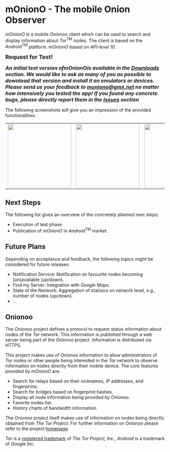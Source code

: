 # mOnionO - The mobile Onion Observer #

_mOnionO_ is a mobile _Onionoo_ client which can be used to search and display information about _Tor<sup>TM</sup>_ nodes. The client is based on the _Android<sup>TM</sup>_ platform.  _mOnionO based on API-level 10._

<strong><font size='4'>Request for Test!</font>

<font size='3'><i>An initial test version of</i>mOnionO<i>is available in the <a href='http://code.google.com/p/moniono/downloads/list'>Downloads</a> section. We would like to ask as many of you as possible to download that version and install it on emulators or devices. Please send us your feedback to <a href='mailto:moniono@gmx.net'>moniono@gmx.net</a> no matter how intensively you tested the app! If you found any concrete bugs, please directly report them in the <a href='http://code.google.com/p/moniono/issues/list'>Issues</a> section</i></font></strong>

The following screenshots will give you an impression of the provided functionalities:

<table border='0px'>
<tr valign='top'>
<td valign='top'>
<a href='http://moniono.googlecode.com/svn/screenshots/SearchScreen.png' title='Search Screen'>
<img src='http://moniono.googlecode.com/svn/screenshots/SearchScreen.png' width='200px' />
</a>
</td>
<td valign='top'>
<a href='http://moniono.googlecode.com/svn/screenshots/Flags.png' title='Flags View'>
<img src='http://moniono.googlecode.com/svn/screenshots/Flags.png' width='200px' />
</a>
</td>
<td valign='top'>
<a href='http://moniono.googlecode.com/svn/screenshots/Policy.png' title='Policy View'>
<img src='http://moniono.googlecode.com/svn/screenshots/Policy.png' width='200px' />
</a>
</td>
<td valign='top'>
<a href='http://moniono.googlecode.com/svn/screenshots/History.png' title='History View'>
<img src='http://moniono.googlecode.com/svn/screenshots/History.png' width='200px' />
</a>
</td>
</tr>
</table>


## Next Steps ##
The following list gives an overview of the concretely planned next steps:
  * Execution of test phase
  * Publication of _mOnionO_ in _Android<sup>TM</sup>_ market.


## Future Plans ##
Depending on acceptance and feedback, the following topics might be considered for future releases:
  * Notification Service: Notification on favourite nodes becoming (un)available (up/down).
  * Find my Server: Integration with _Google Maps_.
  * State of the Network: Aggregation of statisics on network level, e.g., number of nodes (up/down).
  * ...

## Onionoo ##
The _Onionoo_ project defines a protocol to request status information about nodes of the _Tor_ network. This information is published through a web server being part of the _Onionoo_ project. Information is distributed via HTTPS.

This project makes use of _Onionoo_ information to allow administrators of _Tor_ nodes or other people being interested in the _Tor_ network to observe information on nodes directly from their mobile device. The core features provided by _mOnionO_ are:
  * Search for relays based on their nicknames, IP addresses, and fingerprints.
  * Search for bridges based on fingerprint hashes.
  * Display all node information being provided by _Onionoo_.
  * Favorite nodes list.
  * History charts of bandwidth information.

The _Onionoo_ project itself makes use of information on nodes being directly obtained from _The Tor Project_. For further information on _Onionoo_ please refer to the project [homepage](http://kloesing.github.com/Onionoo/).



_Tor_ is a [registered trademark](https://www.torproject.org/docs/trademark-faq.html.en)
of _The Tor Project, Inc._, _Android_ is a trademark of _Google Inc._